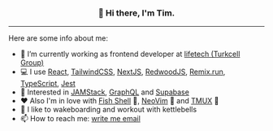 <h3 align="center">👋 Hi there, I'm Tim.</h3>

---

Here are some info about me:

- 🔭 I’m currently working as frontend developer at [lifetech (Turkcell Group)](https://lifetech.by/)
- 💻 I use [React](https://reactjs.org/), [TailwindCSS](https://tailwindcss.com/), [NextJS](https://nextjs.org/), [RedwoodJS](https://redwoodjs.com/), [Remix.run](https://remix.run/), [TypeScript](https://www.typescriptlang.org/), [Jest](https://jestjs.io/)
- 🧁 Interested in [JAMStack](https://jamstack.org/), [GraphQL](https://graphql.org/) and [Supabase](https://supabase.io/)
- ❤ Also I'm in love with [Fish Shell](https://fishshell.com/) 💙, [NeoVim](https://neovim.io/) 💚 and [TMUX](https://github.com/tmux/tmux/wiki) 💜
- 💪 I like to wakeboarding and workout with kettlebells
- 📫 How to reach me: [write me email](mailto:timofei@seriakov.pro)
